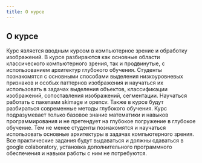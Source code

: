 ```yaml
---
title: О курсе
---
```



## О курсе

Курс является вводным курсом в компьютерное зрение и обработку изображений. В курсе разбираются как основные области классического компьютерного зрения, так и продвинутые, с использованием архитектур глубокого обучения. Студенты познакомятся с основными способами выделения низкоуровневых признаков и особых паттернов изображения и научаться их использовать в задачах выделения объектов, классификации изображений, сопоставления изображений, сегментации. Научаться работать с пакетами  skimage  и opencv. Также в курсе будут разбираться современные методы глубокого обучения. Курс подразумевает только базовое знание математики и навыков программирования и не претендует на глубокое погружение в глубокое обучение. Тем не менее студенты познакомятся и научаться использовать основные архитектуры в задачах компьютерного зрения. Все практические задания будут выдаваться  и должны сдаваться в google  colaboratory, установка дополнительного программного обеспечения и навыки работы с ним не потребуются.
